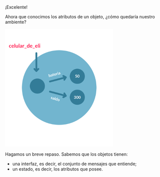¡Excelente!

Ahora que conocimos los atributos de un objeto, ¿cómo quedaría nuestro ambiente?

<img src="https://raw.githubusercontent.com/MumukiProject/mumuki-guia-python3-clases-python-v-2021/master/assets/objetos_nuevo_2_1647531659942.1.svg" alt="objetos_nuevo_2_1647531659942.1.svg" width="350px" height="auto">

Hagamos un breve repaso. Sabemos que los objetos tienen:

* una interfaz, es decir, el conjunto de mensajes que entiende;
* un estado, es decir, los atributos que posee. 
